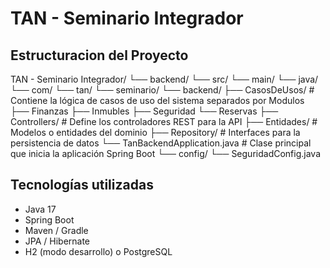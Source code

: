 # TAN - Seminario Integrador

## Estructuracion del Proyecto

TAN - Seminario Integrador/
└── backend/
    └── src/
        └── main/
          └── java/
              └── com/
                  └── tan/
                    └── seminario/
                        └── backend/
                            ├── CasosDeUsos/ # Contiene la lógica de casos de uso del sistema separados por Modulos
                                ├── Finanzas
                                ├── Inmubles
                                ├── Seguridad
                                └── Reservas
                            ├── Controllers/ # Define los controladores REST para la API
                            ├── Entidades/ # Modelos o entidades del dominio
                            ├── Repository/ # Interfaces para la persistencia de datos
                            └── TanBackendApplication.java # Clase principal que inicia la aplicación Spring Boot
                        └── config/
                            └── SeguridadConfig.java
                        
## Tecnologías utilizadas

- Java 17
- Spring Boot
- Maven / Gradle
- JPA / Hibernate
- H2 (modo desarrollo) o PostgreSQL
